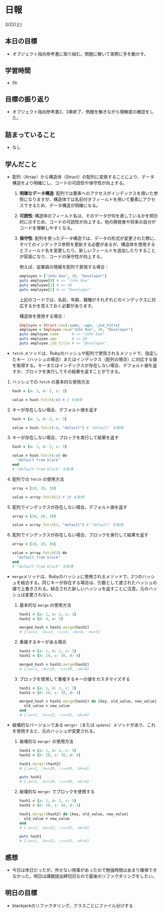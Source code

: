 # 日報

3/22(土)

## 本日の目標

- オブジェクト指向参考書に取り組む。問題に解いて実際に手を動かす。

## 学習時間

- 5h

## 目標の振り返り

- オブジェクト指向参考書2、3章終了、例題を解きながら理解度の確認をした。

## 詰まっていること

- なし

## 学んだこと

- 配列（Array）から構造体（Struct）の配列に変換することにより、データ構造をより明確にし、コードの可読性や保守性が向上する。
    1. **明確なデータ構造**: 配列では要素へのアクセスがインデックスを用いた参照になりますが、構造体では名前付きフィールドを用いて要素にアクセスできるため、データ構造が明確になる。
    2. **可読性**: 構造体のフィールド名は、そのデータが何を表しているかを明示的に示すため、コードの可読性が向上する。他の開発者や将来の自分がコードを理解しやすくなる。
    3. **保守性**: 配列を使ったデータ構造では、データの形式が変更された際に、すべてのインデックス参照を更新する必要があるが、構造体を使用するとフィールド名を変更したり、新しいフィールドを追加したりすることが容易になり、コードの保守性が向上する。
        
        例えば、従業員の情報を配列で表現する場合：
        
        ```ruby
        employee = ["John Doe", 30, "Developer"]
        puts employee[0] # => "John Doe"
        puts employee[1] # => 30
        puts employee[2] # => "Developer"
        ```
        
        上記のコードでは、名前、年齢、職種がそれぞれどのインデックスに対応するかを覚えておく必要があります。
        
        構造体を使用する場合：
        
        ```ruby
        Employee = Struct.new(:name, :age, :job_title)
        employee = Employee.new("John Doe", 30, "Developer")
        puts employee.name      # => "John Doe"
        puts employee.age       # => 30
        puts employee.job_title # => "Developer"
        ```
        
- `fetch` メソッドは、Rubyのハッシュや配列で使用されるメソッドで、指定したキー（ハッシュの場合）またはインデックス（配列の場合）に対応する値を取得する。キーまたはインデックスが存在しない場合、デフォルト値を返すか、ブロックを実行してその結果を返すことができる。

1. ハッシュでの `fetch` の基本的な使用方法
    
    ```ruby
    hash = {a: 1, b: 2, c: 3}
    
    value = hash.fetch(:b) # 2 を取得
    ```
    
2. キーが存在しない場合、デフォルト値を返す
    
    ```ruby
    hash = {a: 1, b: 2, c: 3}
    
    value = hash.fetch(:d, "default") # "default" を取得
    ```
    
3. キーが存在しない場合、ブロックを実行して結果を返す
    
    ```ruby
    hash = {a: 1, b: 2, c: 3}
    
    value = hash.fetch(:d) do
      "default from block"
    end
    # "default from block" を取得
    ```
    

1. 配列での `fetch` の使用方法
    
    ```ruby
    array = [10, 20, 30]
    
    value = array.fetch(1) # 20 を取得
    ```
    
2. 配列でインデックスが存在しない場合、デフォルト値を返す
    
    ```ruby
    array = [10, 20, 30]
    
    value = array.fetch(3, "default") # "default" を取得
    ```
    
3. 配列でインデックスが存在しない場合、ブロックを実行して結果を返す
    
    ```ruby
    array = [10, 20, 30]
    
    value = array.fetch(3) do
      "default from block"
    end
    # "default from block" を取得
    ```
    
- `merge`メソッドは、Rubyのハッシュに使用されるメソッドで、2つのハッシュを結合する。同じキーが存在する場合は、引数として渡されたハッシュの値で上書きされる。結合された新しいハッシュを返すことに注意。元のハッシュは変更されない。
    1. 基本的な `merge` の使用方法
        
        ```ruby
        hash1 = {a: 1, b: 2, c: 3}
        hash2 = {d: 4, e: 5}
        
        merged_hash = hash1.merge(hash2)
        # {:a=>1, :b=>2, :c=>3, :d=>4, :e=>5}
        ```
        
    2. 重複するキーがある場合
        
        ```ruby
        hash1 = {a: 1, b: 2, c: 3}
        hash2 = {b: 20, c: 30, d: 4}
        
        merged_hash = hash1.merge(hash2)
        # {:a=>1, :b=>20, :c=>30, :d=>4}
        ```
        
    3. ブロックを使用して重複するキーの値をカスタマイズする
        
        ```ruby
        hash1 = {a: 1, b: 2, c: 3}
        hash2 = {b: 20, c: 30, d: 4}
        
        merged_hash = hash1.merge(hash2) do |key, old_value, new_value|
          old_value + new_value
        end
        # {:a=>1, :b=>22, :c=>33, :d=>4}
        ```
        
- 破壊的なバージョンである `merge!`（または `update`）メソッドがあり、これを使用すると、元のハッシュが変更される。
    1. 破壊的な `merge!` の使用方法
        
        ```ruby
        hash1 = {a: 1, b: 2, c: 3}
        hash2 = {b: 20, c: 30, d: 4}
        
        hash1.merge!(hash2)
        # {:a=>1, :b=>20, :c=>30, :d=>4}
        
        puts hash1
        # {:a=>1, :b=>20, :c=>30, :d=>4}
        ```
        
    2. 破壊的な `merge!` でブロックを使用する
        
        ```ruby
        hash1 = {a: 1, b: 2, c: 3}
        hash2 = {b: 20, c: 30, d: 4}
        
        hash1.merge!(hash2) do |key, old_value, new_value|
          old_value + new_value
        end
        # {:a=>1, :b=>22, :c=>33, :d=>4}
        
        puts hash1
        # {:a=>1, :b=>22, :c=>33, :d=>4}
        ```
        

## 感想

- 今日は休日だったが、外せない用事があったので勉強時間はあまり確保できなかった。明日は課題提出締切日なので最後のリファクタリングをしたい。

## 明日の目標

- blackjackのリファクタリング、クラスごとにファイル分けする
